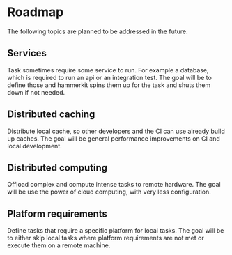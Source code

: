 # Roadmap
The following topics are planned to be addressed in the future.

## Services
Task sometimes require some service to run.
For example a database, which is required to run an api or an integration test.
The goal will be to define those and hammerkit spins them up for the task and shuts them down if not needed.

## Distributed caching
Distribute local cache, so other developers and the CI can use already build up caches.
The goal will be general performance improvements on CI and local development.

## Distributed computing
Offload complex and compute intense tasks to remote hardware.
The goal will be use the power of cloud computing, with very less configuration.

## Platform requirements
Define tasks that require a specific platform for local tasks.
The goal will be to either skip local tasks where platform requirements are not met or execute them on a remote machine.

